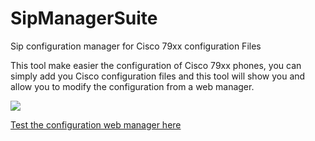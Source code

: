 # SipManagerSuite
Sip configuration manager for Cisco 79xx configuration Files

This tool make easier the configuration of Cisco 79xx phones, you can simply add you Cisco configuration files and this tool will show you and allow you to modify the configuration from a web manager.

<img src=http://lingoworld.eu/SipManagerSuite/SipManagerSuite.jpg>

<a href="http://lingoworld.eu/SipManagerSuite/sipmanager.html">Test the configuration web manager here</a>


